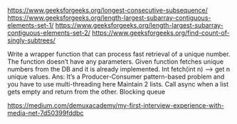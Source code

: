 https://www.geeksforgeeks.org/longest-consecutive-subsequence/
https://www.geeksforgeeks.org/length-largest-subarray-contiguous-elements-set-1/
https://www.geeksforgeeks.org/length-largest-subarray-contiguous-elements-set-2/
https://www.geeksforgeeks.org/find-count-of-singly-subtrees/

Write a wrapper function that can process fast retrieval of a unique number. The function doesn’t have any parameters. Given function fetches unique numbers from the DB and it is already implemented. Int fetch(int n) –> get n unique values.
Ans: It’s a Producer-Consumer pattern-based problem and you have to use multi-threading here
Maintain 2 lists. Call async when a list gets empty and return from the other.
Blocking queue

https://medium.com/demuxacademy/my-first-interview-experience-with-media-net-7d50399fddbc

